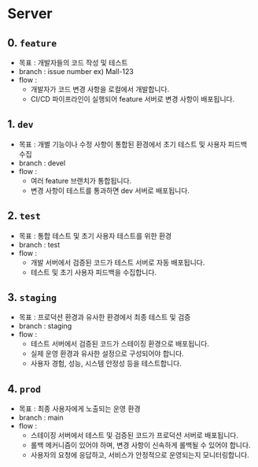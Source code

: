 
# Server
## 0. ```feature```
- 목표 : 개발자들의 코드 작성 및 테스트
- branch : issue number ex) Mall-123
- flow :
    - 개발자가 코드 변경 사항을 로컬에서 개발합니다.
    - CI/CD 파이프라인이 실행되어 feature 서버로 변경 사항이 배포됩니다.

## 1. ```dev```
- 목표 : 개별 기능이나 수정 사항이 통합된 환경에서 초기 테스트 및 사용자 피드백 수집
- branch : devel
- flow :
    - 여러 feature 브랜치가 통합됩니다.
    - 변경 사항이 테스트를 통과하면 dev 서버로 배포됩니다.

## 2. ```test```
- 목표 : 통합 테스트 및 초기 사용자 테스트를 위한 환경
- branch : test
- flow :
    - 개발 서버에서 검증된 코드가 테스트 서버로 자동 배포됩니다.
    - 테스트 및 초기 사용자 피드백을 수집합니다.

## 3. ```staging```
- 목표 : 프로덕션 환경과 유사한 환경에서 최종 테스트 및 검증
- branch : staging
- flow :
    - 테스트 서버에서 검증된 코드가 스테이징 환경으로 배포됩니다.
    - 실제 운영 환경과 유사한 설정으로 구성되어야 합니다.
    - 사용자 경험, 성능, 시스템 안정성 등을 테스트합니다.

## 4. ```prod```
- 목표 : 최종 사용자에게 노출되는 운영 환경
- branch : main
- flow :
  - 스테이징 서버에서 테스트 및 검증된 코드가 프로덕션 서버로 배포됩니다.
  - 롤백 메커니즘이 있어야 하며, 변경 사항이 신속하게 롤백될 수 있어야 합니다.
  - 사용자의 요청에 응답하고, 서비스가 안정적으로 운영되는지 모니터링합니다.
